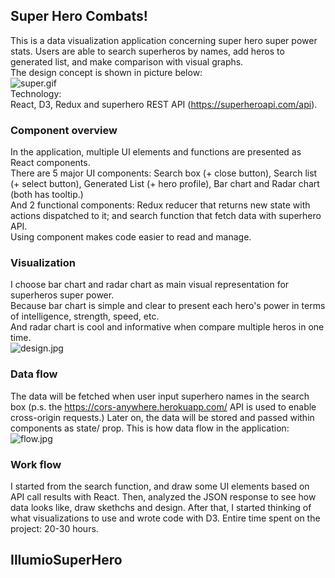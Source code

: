 
## Super Hero Combats!
This is a data visualization application concerning super hero super power stats. Users are able to search superheros by names, add heros to generated list, and make comparison with visual graphs. <br />
The design concept is shown in picture below: <br />
![super.gif](https://i.loli.net/2019/12/12/8y2lbQi3sOk9tTa.gif) <br />
Technology: <br />
React, D3, Redux and superhero REST API (https://superheroapi.com/api). 

### Component overview

In the application, multiple UI elements and functions are presented as React components. <br />
There are 5 major UI components: Search box (+ close button), Search list (+ select button), Generated List (+ hero profile), Bar chart and Radar chart (both has tooltip.) <br />
And 2 functional components: Redux reducer that returns new state with actions dispatched to it; and search function that fetch data with superhero API. <br />
Using component makes code easier to read and manage.


### Visualization

I choose bar chart and radar chart as main visual representation for superheros super power. <br />
Because bar chart is simple and clear to present each hero's power in terms of intelligence, strength, speed, etc.<br />
And radar chart is cool and informative when compare multiple heros in one time. <br />
![design.jpg](https://i.loli.net/2019/12/12/9HAcNFT8PREI6w7.jpg)

### Data flow

The data will be fetched when user input superhero names in the search box (p.s. the https://cors-anywhere.herokuapp.com/ API is used to enable cross-origin requests.) Later on, the data will be stored and passed within components as state/ prop. This is how data flow in the application: <br />
![flow.jpg](https://i.loli.net/2019/12/12/E9dfI6Yz1csPRMj.jpg)

### Work flow
I started from the search function, and draw some UI elements based on API call results with React. Then, analyzed the JSON response to see how data looks like, draw skethchs and design. After that, I started thinking of what visualizations to use and wrote code with D3. Entire time spent on the project: 20-30 hours.

## IllumioSuperHero
